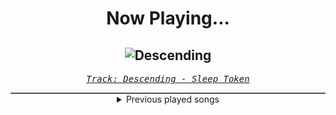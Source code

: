 <div align="center"> 
<h1>Now Playing...</h1>

![Descending](https://i.scdn.co/image/ab67616d00001e0236afd3d53b6dcc59f3563cf9)
--
_<samp><a href="https://open.spotify.com/track/2m0fQ8Rw63mN8IB69EJGrI">Track: Descending - Sleep Token</a></samp>_

<div style="border: 1px #4B5054 solid"></div>
<details>
  <summary>
    Previous played songs
  </summary>
  <table>
    <thead>
      <tr>
        <th>
          Artist
        </th>
        <th>
          Song
        </th>
        <th>
          Link
        </th>
      </tr>
    </thead>
    <tbody>
      <tr><td>Sleep Token</td><td>Descending</td><td><a href="https://open.spotify.com/track/2m0fQ8Rw63mN8IB69EJGrI">https://open.spotify.com/track/2m0fQ8Rw63mN8IB69EJGrI</a></td></tr><tr><td>Sleep Token</td><td>Chokehold</td><td><a href="https://open.spotify.com/track/1Uifdytv882RtTn6Gr4xAA">https://open.spotify.com/track/1Uifdytv882RtTn6Gr4xAA</a></td></tr><tr><td>ENNA-F</td><td>Sag mir nicht dass du mich kennst</td><td><a href="https://open.spotify.com/track/5Bfq3z2BVEEIaUTgd510SQ">https://open.spotify.com/track/5Bfq3z2BVEEIaUTgd510SQ</a></td></tr><tr><td>Dope</td><td>Bitch (Alternat Version)</td><td><a href="https://open.spotify.com/track/0o9M61qv5iMlwPTyNFRsCm">https://open.spotify.com/track/0o9M61qv5iMlwPTyNFRsCm</a></td></tr><tr><td>Andy Black</td><td>We Don't Have To Dance</td><td><a href="https://open.spotify.com/track/13b32GfUIo3BV93C8KtEdj">https://open.spotify.com/track/13b32GfUIo3BV93C8KtEdj</a></td></tr><tr><td>Sabaton</td><td>The Attack of the Dead Men</td><td><a href="https://open.spotify.com/track/2K2NeVnP853rkR5ese8ZLP">https://open.spotify.com/track/2K2NeVnP853rkR5ese8ZLP</a></td></tr><tr><td>Sleep Token</td><td>Emergence</td><td><a href="https://open.spotify.com/track/5NRpxJxtR6JkUhQS4F0um6">https://open.spotify.com/track/5NRpxJxtR6JkUhQS4F0um6</a></td></tr><tr><td>Morgana</td><td>Vs. Johannes Westen</td><td><a href="https://open.spotify.com/track/4IrZnl1JUQlTNMrEqJYHSL">https://open.spotify.com/track/4IrZnl1JUQlTNMrEqJYHSL</a></td></tr><tr><td>Imminence</td><td>L'appel du Vide</td><td><a href="https://open.spotify.com/track/4GJ1Ob57yFn4wuhNrBPQYc">https://open.spotify.com/track/4GJ1Ob57yFn4wuhNrBPQYc</a></td></tr><tr><td>HIGHSOCIETY</td><td>Night Ride</td><td><a href="https://open.spotify.com/track/5MSk6ulPyCjZUAG7Ij1ZeG">https://open.spotify.com/track/5MSk6ulPyCjZUAG7Ij1ZeG</a></td></tr><tr><td>Dead Rabbitts</td><td>Hellscape</td><td><a href="https://open.spotify.com/track/3Wo3VyNk4GUDHEUT4lLNWx">https://open.spotify.com/track/3Wo3VyNk4GUDHEUT4lLNWx</a></td></tr><tr><td>Adelitas Way</td><td>Unbroken</td><td><a href="https://open.spotify.com/track/0zOg9gZLH0K0d0kSpIR1vn">https://open.spotify.com/track/0zOg9gZLH0K0d0kSpIR1vn</a></td></tr><tr><td>NOTHING MORE</td><td>GIVE IT TIME</td><td><a href="https://open.spotify.com/track/2oZFzrlMI85olb6iXuTgKG">https://open.spotify.com/track/2oZFzrlMI85olb6iXuTgKG</a></td></tr><tr><td>Dead Rabbitts</td><td>Meat HOOK</td><td><a href="https://open.spotify.com/track/2W1PA0q4ukc1ZGV64A8OAG">https://open.spotify.com/track/2W1PA0q4ukc1ZGV64A8OAG</a></td></tr><tr><td>Spiritbox</td><td>Ride The Wave</td><td><a href="https://open.spotify.com/track/3Fk6MqQs8k1pGV3PJ8jrkY">https://open.spotify.com/track/3Fk6MqQs8k1pGV3PJ8jrkY</a></td></tr><tr><td>Eisbrecher</td><td>Dein Herz</td><td><a href="https://open.spotify.com/track/2fBexMMmlgIndbyxKbO4da">https://open.spotify.com/track/2fBexMMmlgIndbyxKbO4da</a></td></tr><tr><td>Sleep Token</td><td>Emergence</td><td><a href="https://open.spotify.com/track/5NRpxJxtR6JkUhQS4F0um6">https://open.spotify.com/track/5NRpxJxtR6JkUhQS4F0um6</a></td></tr><tr><td>Afterlove</td><td>The Humbling</td><td><a href="https://open.spotify.com/track/6yMU9TxM9GSmVZSsPFtcXE">https://open.spotify.com/track/6yMU9TxM9GSmVZSsPFtcXE</a></td></tr><tr><td>Not Enough Space</td><td>Solace In Silence</td><td><a href="https://open.spotify.com/track/1jLcdRG6dZYkHpkcpxd2iE">https://open.spotify.com/track/1jLcdRG6dZYkHpkcpxd2iE</a></td></tr><tr><td>Drowning Pool</td><td>MADNESS</td><td><a href="https://open.spotify.com/track/70F8xtqeP0nUwSKwlkNa6B">https://open.spotify.com/track/70F8xtqeP0nUwSKwlkNa6B</a></td></tr>
    </tbody>
  </table>
</details>

</div>
